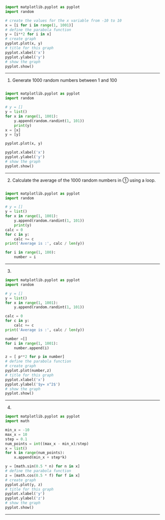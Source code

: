 ```.py
import matplotlib.pyplot as pyplot
import random

# create the values for the x variable from -10 to 10
x = [i for i in range(1, 1001)]
# define the parabola function
y = [i**2 for i in x]
# create graph
pyplot.plot(x, y)
# title for this graph
pyplot.xlabel('x')
pyplot.ylabel('y')
# show the graph
pyplot.show()
```
________________________________

1. Generate 1000 random numbers between 1 and 100
```.py 

import matplotlib.pyplot as pyplot
import random

# y = []
y = list()
for x in range(1, 1001):
    y.append(random.randint(1, 101))
    print(y)
x = [x]
y = [y]

pyplot.plot(x, y)

pyplot.xlabel('x')
pyplot.ylabel('y')
# show the graph
pyplot.show()
```
_______________________________
2.  Calculate the average of the 1000 random numbers in ① using a loop.
```.py 

import matplotlib.pyplot as pyplot
import random

# y = []
y = list()
for x in range(1, 1001):
    y.append(random.randint(1, 101))
    print(y)
calc = 0
for c in y:
    calc += c
print('Average is :', calc / len(y))

for i in range(1, 100):
    number = i
```
_______________________________
3. 
```.py 
import matplotlib.pyplot as pyplot
import random

# y = []
y = list()
for x in range(1, 1001):
    y.append(random.randint(1, 101))

calc = 0
for c in y:
    calc += c
print('Average is :', calc / len(y))

number =[]
for i in range(1, 1001):
    number.append(i)

z = [ p**2 for p in number]
# define the parabola function
# create graph
pyplot.plot(number,z)
# title for this graph
pyplot.xlabel('x')
pyplot.ylabel('$y= x^2$')
# show the graph
pyplot.show()
```
__________________
4.
```.py 
import matplotlib.pyplot as pyplot
import math

min_x = -10
max_x = 10
step = 0.1
num_points = int((max_x - min_x)/step)
x = list()
for k in range(num_points):
    x.append(min_x + step*k)

y = [math.sin(0.5 * n) for n in x]
# define the parabola function
z = [math.cos(0.5 * f) for f in x]
# create graph
pyplot.plot(y, z)
# title for this graph
pyplot.xlabel('y')
pyplot.ylabel('z')
# show the graph
pyplot.show()
```
________________
